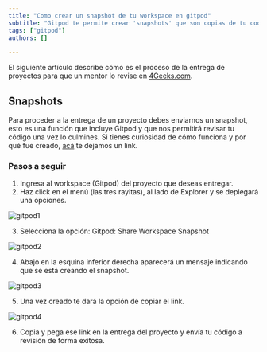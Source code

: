 ```yaml
---
title: "Como crear un snapshot de tu workspace en gitpod"
subtitle: "Gitpod te permite crear 'snapshots' que son copias de tu codigo y configuracion de tu workspace en solo unos clicks"
tags: ["gitpod"]
authors: []

---
```


El siguiente artículo describe cómo es el proceso de la entrega de proyectos para que un mentor lo revise en [4Geeks.com](https://4geeks.com/).

## Snapshots

Para proceder a la entrega de un proyecto debes enviarnos un snapshot, esto es una función que incluye Gitpod y que nos permitirá revisar tu código una vez lo culmines. Si tienes curiosidad de cómo funciona y por qué fue creado, [acá](https://www.gitpod.io/docs/configure/workspaces/collaboration) te dejamos un link. 

### Pasos a seguir

1. Ingresa al workspace (Gitpod) del proyecto que deseas entregar. 
2. Haz click en el menú (las tres rayitas), al lado de Explorer y se deplegará una opciones.

![gitpod1](https://i.imgur.com/0fn9NgK.png?raw=true)

3. Selecciona la opción: Gitpod: Share Workspace Snapshot 

![gitpod2](https://i.imgur.com/vouchzg.png?raw=true)

4. Abajo en la esquina inferior derecha aparecerá un mensaje indicando que se está creando el snapshot.

![gitpod3](https://i.imgur.com/ELVK28B.png?raw=true)

5. Una vez creado te dará la opción de copiar el link.

![gitpod4](https://i.imgur.com/ciPSSu9.png?raw=true)

6. Copia y pega ese link en la entrega del proyecto y envía tu código a revisión de forma exitosa.  

